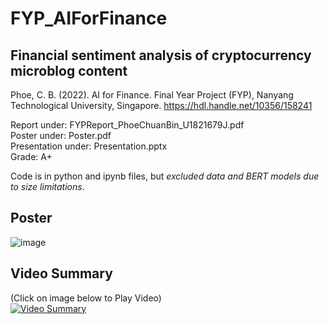 # FYP_AIForFinance
## Financial sentiment analysis of cryptocurrency microblog content
Phoe, C. B. (2022). AI for Finance. Final Year Project (FYP), Nanyang Technological University, Singapore. https://hdl.handle.net/10356/158241  
  
Report under: FYPReport_PhoeChuanBin_U1821679J.pdf  
Poster under: Poster.pdf  
Presentation under: Presentation.pptx  
Grade: A+  
  
Code is in python and ipynb files, but _excluded data and BERT models due to size limitations_.

## Poster
![image](https://user-images.githubusercontent.com/35805397/160373887-ed11936d-0ad2-4b5b-93c0-7db0bee7c92d.png)

## Video Summary  
(Click on image below to Play Video)  
[![Video Summary](https://img.youtube.com/vi/gz9scGnIg-g/0.jpg)](https://youtu.be/gz9scGnIg-g)



